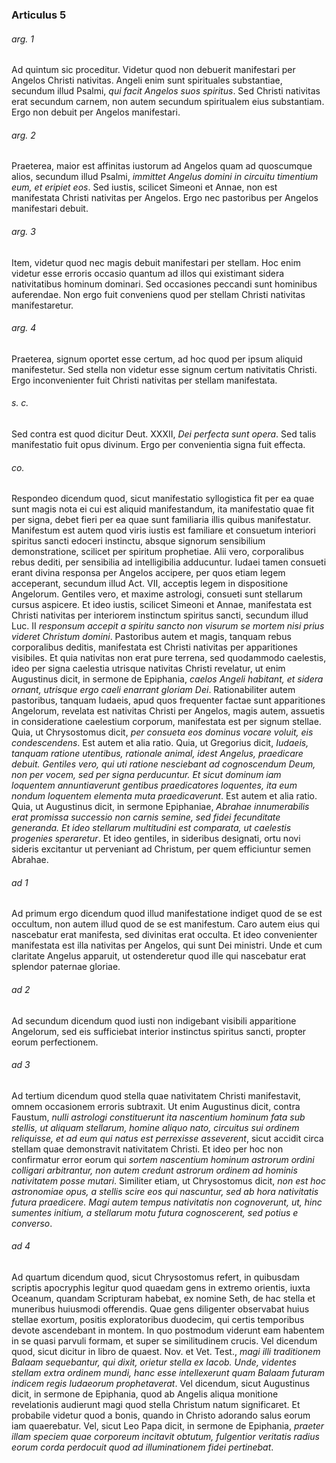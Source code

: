 ### Articulus 5

###### arg. 1
Ad quintum sic proceditur. Videtur quod non debuerit manifestari per Angelos Christi nativitas. Angeli enim sunt spirituales substantiae, secundum illud Psalmi, *qui facit Angelos suos spiritus*. Sed Christi nativitas erat secundum carnem, non autem secundum spiritualem eius substantiam. Ergo non debuit per Angelos manifestari.

###### arg. 2
Praeterea, maior est affinitas iustorum ad Angelos quam ad quoscumque alios, secundum illud Psalmi, *immittet Angelus domini in circuitu timentium eum, et eripiet eos*. Sed iustis, scilicet Simeoni et Annae, non est manifestata Christi nativitas per Angelos. Ergo nec pastoribus per Angelos manifestari debuit.

###### arg. 3
Item, videtur quod nec magis debuit manifestari per stellam. Hoc enim videtur esse erroris occasio quantum ad illos qui existimant sidera nativitatibus hominum dominari. Sed occasiones peccandi sunt hominibus auferendae. Non ergo fuit conveniens quod per stellam Christi nativitas manifestaretur.

###### arg. 4
Praeterea, signum oportet esse certum, ad hoc quod per ipsum aliquid manifestetur. Sed stella non videtur esse signum certum nativitatis Christi. Ergo inconvenienter fuit Christi nativitas per stellam manifestata.

###### s. c.
Sed contra est quod dicitur Deut. XXXII, *Dei perfecta sunt opera*. Sed talis manifestatio fuit opus divinum. Ergo per convenientia signa fuit effecta.

###### co.
Respondeo dicendum quod, sicut manifestatio syllogistica fit per ea quae sunt magis nota ei cui est aliquid manifestandum, ita manifestatio quae fit per signa, debet fieri per ea quae sunt familiaria illis quibus manifestatur. Manifestum est autem quod viris iustis est familiare et consuetum interiori spiritus sancti edoceri instinctu, absque signorum sensibilium demonstratione, scilicet per spiritum prophetiae. Alii vero, corporalibus rebus dediti, per sensibilia ad intelligibilia adducuntur. Iudaei tamen consueti erant divina responsa per Angelos accipere, per quos etiam legem acceperant, secundum illud Act. VII, acceptis legem in dispositione Angelorum. Gentiles vero, et maxime astrologi, consueti sunt stellarum cursus aspicere. Et ideo iustis, scilicet Simeoni et Annae, manifestata est Christi nativitas per interiorem instinctum spiritus sancti, secundum illud Luc. II *responsum accepit a spiritu sancto non visurum se mortem nisi prius videret Christum domini*. Pastoribus autem et magis, tanquam rebus corporalibus deditis, manifestata est Christi nativitas per apparitiones visibiles. Et quia nativitas non erat pure terrena, sed quodammodo caelestis, ideo per signa caelestia utrisque nativitas Christi revelatur, ut enim Augustinus dicit, in sermone de Epiphania, *caelos Angeli habitant, et sidera ornant, utrisque ergo caeli enarrant gloriam Dei*. Rationabiliter autem pastoribus, tanquam Iudaeis, apud quos frequenter factae sunt apparitiones Angelorum, revelata est nativitas Christi per Angelos, magis autem, assuetis in consideratione caelestium corporum, manifestata est per signum stellae. Quia, ut Chrysostomus dicit, *per consueta eos dominus vocare voluit, eis condescendens*. Est autem et alia ratio. Quia, ut Gregorius dicit, *Iudaeis, tanquam ratione utentibus, rationale animal, idest Angelus, praedicare debuit. Gentiles vero, qui uti ratione nesciebant ad cognoscendum Deum, non per vocem, sed per signa perducuntur. Et sicut dominum iam loquentem annuntiaverunt gentibus praedicatores loquentes, ita eum nondum loquentem elementa muta praedicaverunt*. Est autem et alia ratio. Quia, ut Augustinus dicit, in sermone Epiphaniae, *Abrahae innumerabilis erat promissa successio non carnis semine, sed fidei fecunditate generanda. Et ideo stellarum multitudini est comparata, ut caelestis progenies speraretur*. Et ideo gentiles, in sideribus designati, ortu novi sideris excitantur ut perveniant ad Christum, per quem efficiuntur semen Abrahae.

###### ad 1
Ad primum ergo dicendum quod illud manifestatione indiget quod de se est occultum, non autem illud quod de se est manifestum. Caro autem eius qui nascebatur erat manifesta, sed divinitas erat occulta. Et ideo convenienter manifestata est illa nativitas per Angelos, qui sunt Dei ministri. Unde et cum claritate Angelus apparuit, ut ostenderetur quod ille qui nascebatur erat splendor paternae gloriae.

###### ad 2
Ad secundum dicendum quod iusti non indigebant visibili apparitione Angelorum, sed eis sufficiebat interior instinctus spiritus sancti, propter eorum perfectionem.

###### ad 3
Ad tertium dicendum quod stella quae nativitatem Christi manifestavit, omnem occasionem erroris subtraxit. Ut enim Augustinus dicit, contra Faustum, *nulli astrologi constituerunt ita nascentium hominum fata sub stellis, ut aliquam stellarum, homine aliquo nato, circuitus sui ordinem reliquisse, et ad eum qui natus est perrexisse asseverent*, sicut accidit circa stellam quae demonstravit nativitatem Christi. Et ideo per hoc non confirmatur error eorum qui *sortem nascentium hominum astrorum ordini colligari arbitrantur, non autem credunt astrorum ordinem ad hominis nativitatem posse mutari*. Similiter etiam, ut Chrysostomus dicit, *non est hoc astronomiae opus, a stellis scire eos qui nascuntur, sed ab hora nativitatis futura praedicere. Magi autem tempus nativitatis non cognoverunt, ut, hinc sumentes initium, a stellarum motu futura cognoscerent, sed potius e converso*.

###### ad 4
Ad quartum dicendum quod, sicut Chrysostomus refert, in quibusdam scriptis apocryphis legitur quod quaedam gens in extremo orientis, iuxta Oceanum, quandam Scripturam habebat, ex nomine Seth, de hac stella et muneribus huiusmodi offerendis. Quae gens diligenter observabat huius stellae exortum, positis exploratoribus duodecim, qui certis temporibus devote ascendebant in montem. In quo postmodum viderunt eam habentem in se quasi parvuli formam, et super se similitudinem crucis. Vel dicendum quod, sicut dicitur in libro de quaest. Nov. et Vet. Test., *magi illi traditionem Balaam sequebantur, qui dixit, orietur stella ex Iacob. Unde, videntes stellam extra ordinem mundi, hanc esse intellexerunt quam Balaam futuram indicem regis Iudaeorum prophetaverat*. Vel dicendum, sicut Augustinus dicit, in sermone de Epiphania, quod ab Angelis aliqua monitione revelationis audierunt magi quod stella Christum natum significaret. Et probabile videtur quod a bonis, quando in Christo adorando salus eorum iam quaerebatur. Vel, sicut Leo Papa dicit, in sermone de Epiphania, *praeter illam speciem quae corporeum incitavit obtutum, fulgentior veritatis radius eorum corda perdocuit quod ad illuminationem fidei pertinebat*.

